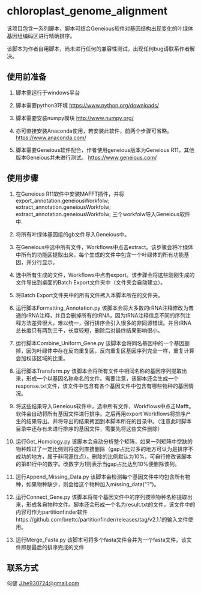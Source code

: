 # chloroplast_genome_alignment
该项目包含一系列脚本，脚本可结合Geneious软件对基因结构出现变化的叶绿体基因组编码区进行精确排序。

该脚本为作者自用脚本，尚未进行任何的兼容性测试，出现任何bug请联系作者解决。


## 使用前准备

1. 脚本需运行于windows平台

2. 脚本需要python3环境
https://www.python.org/downloads/

3. 脚本需要安装numpy模块
http://www.numpy.org/

4. 亦可直接安装Anaconda使用，若安装此软件，前两个步骤可省略。
https://www.anaconda.com/

5. 脚本需要Geneious软件配合，作者使用geneious版本为Geneious R11，其他版本Geneious并未进行测试。
https://www.geneious.com/


## 使用步骤

1. 在Geneious R11软件中安装MAFFT插件，并将export_annotation.geneiousWorkfolw; extract_annotation.geneiousWorkfolw; extract_annotation.geneiousWorkfolw; 三个workfolw导入Geneious软件中.

2. 将所有叶绿体基因组的gb文件导入Geneious中。

3. 在Geneious中选中所有文件，Workflows中点击extract。该步骤会将叶绿体中所有的功能区提取出来，每个生成的文件中包含一个叶绿体的所有功能基因，并分行显示。

4. 选中所有生成的文件，Workflows中点击export。该步骤会将这些刚刚生成的文件导出到桌面的Batch Export文件夹中（文件夹会自动建立）。

5. 将Batch Export文件夹中的所有文件拷入本脚本所在的文件夹。

6. 运行脚本Formatting_Annotation.py 该脚本会将大多数的rRNA注释修改为普通的rRNA注释，并且会删掉所有的tRNA，因为tRNA注释信息不同的序列注释方法差异很大，难以统一，强行排序会引入很多的非同源错误。并且tRNA总长度只有两到三千，长度较短，删除后对最终结果影响很小。

7. 运行脚本Combine_Uniform_Gene.py 该脚本会将同名基因中的一个基因删掉，因为叶绿体中存在反向重复区，反向重复区基因序列完全一样，重复计算会加权该区域的比重。

8. 运行脚本Transform.py 该脚本会将所有文件中相同名称的基因序列提取出来，形成一个以基因名称命名的文件。需要注意，该脚本还会生成一个response.txt文件，该文件中包含有各个基因文件中包含有哪些物种的基因情况。

9. 将这些结果导入Geneious软件中，选中所有文件，Workflows中点击Mafft。软件会自动将所有基因文件进行排序。之后再用export Workflows将排序产生的结果导出。并将导出的结果拷回到本脚本所在的目录中。（注意此时脚本目录中还存有未进行排序的基因文件，需要先将这些文件删除）

10. 运行Get_Homology.py 该脚本会自动分析整个矩阵，如果一列矩阵中空缺的物种超过了一定比例则将这列直接删除（gap占比过多的地方可认为是排序不成功的地方，属于非同源位点）。删除的比例默认为10%，可自行修改该脚本的第81行中的数字。改数字为1则表示当gap占比达到10%便删除该列。

11. 运行Append_Missing_Data.py 该脚本会检测每个基因文件中均包含所有物种，如果物种缺少，则会给这个物种加入missing_data("?")。

12. 运行Connect_Gene.py 该脚本将每个基因文件中的序列按照物种名称提取出来，形成各自物种文件。脚本还会形成一个名为result.txt的文件，该文件中的内容可作为partitionfinder软件https://github.com/brettc/partitionfinder/releases/tag/v2.1.1的输入文件使用。

13. 运行Merge_Fasta.py 该脚本可将多个fasta文件合并为一个fasta文件。该文件即是最后的排序完成的文件


## 联系方式
何健 
J.he930724@gmail.com
